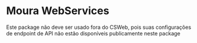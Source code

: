 # Moura WebServices

Este package não deve ser usado fora do CSWeb,
pois suas configurações de endpoint de API não
estão disponíveis publicamente neste package